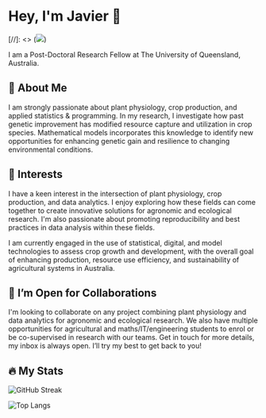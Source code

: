 # Hey, I'm Javier 👋
[//]: <>  (![](https://komarev.com/ghpvc/?username=jafernandez01&base=150&color=blueviolet))

I am a Post-Doctoral Research Fellow at The University of Queensland, Australia.

## 🚀 About Me
I am strongly passionate about plant physiology, crop production, and applied statistics & programming. In my research, I investigate how past genetic improvement has modified resource capture and utilization in crop species. Mathematical models incorporates this knowledge to identify new opportunities for enhancing genetic gain and resilience to changing environmental conditions.

## 🌱 Interests

I have a keen interest in the intersection of plant physiology, crop production, and data analytics. I enjoy exploring how these fields can come together to create innovative solutions for agronomic and ecological research. I'm also passionate about promoting reproducibility and best practices in data analysis within these fields.

I am currently engaged in the use of statistical, digital, and model technologies to assess crop growth and development, with the overall goal of enhancing production, resource use efficiency, and sustainability of agricultural systems in Australia.

## 🤝 I’m Open for Collaborations
I'm looking to collaborate on any project combining plant physiology and data analytics for agronomic and ecological research. We also have multiple opportunities for agricultural and maths/IT/engineering students to enrol or be co-supervised in research with our teams. Get in touch for more details, my inbox is always open. I’ll try my best to get back to you!

## :fire: My Stats

![GitHub Streak](https://github-readme-streak-stats.herokuapp.com/?user=jafernandez01&theme=dark&background=24292e)

![Top Langs](https://github-readme-stats.vercel.app/api/top-langs/?username=jafernandez01&theme=vision-friendly-dark)
